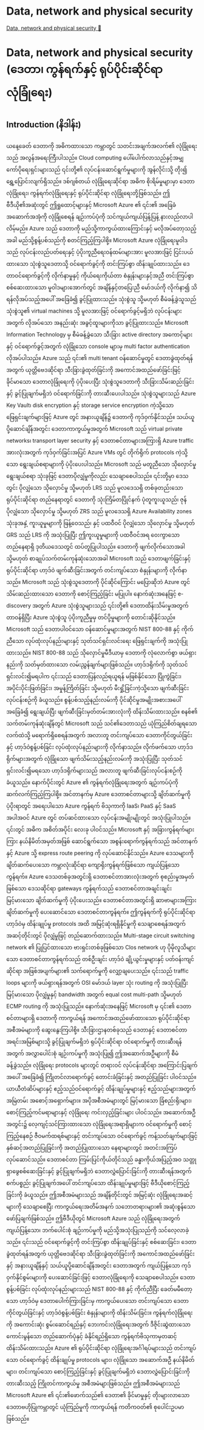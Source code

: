 # Data, network and physical security

[Data, network and physical security 🔗](https://www.coursera.org/learn/cybersecurity-management-and-compliance/lecture/2Z2UI/data-network-and-physical-security)

# Data, network and physical security (ဒေတာ၊ ကွန်ရက်နှင့် ရုပ်ပိုင်းဆိုင်ရာ လုံခြုံရေး)

## Introduction (နိဒါန်း)

ယနေ့ခေတ် ဒေတာကို အဓိကထားသော ကမ္ဘာတွင် သတင်းအချက်အလက်၏ လုံခြုံရေးသည် အလွန်အရေးကြီးပါသည်။ Cloud computing ပေါ်ပေါက်လာသည်နှင့်အမျှ ကော်ပိုရေးရှင်းများသည် ၎င်းတို့၏ လုပ်ငန်းဆောင်ရွက်မှုများကို အွန်လိုင်းသို့ တိုး၍ ရွှေ့ပြောင်းလျက်ရှိသည်။ ဒစ်ဂျစ်တယ် လုံခြုံရေးဆိုင်ရာ အဓိက စိုးရိမ်မှုများမှာ ဒေတာလုံခြုံရေး၊ ကွန်ရက်လုံခြုံရေးနှင့် ရုပ်ပိုင်းဆိုင်ရာ လုံခြုံရေးတို့ဖြစ်သည်။ ဤဗီဒီယို၏အဆုံးတွင် ဤရှုထောင့်များနှင့် Microsoft Azure ၏ ၎င်း၏ အခြေခံအဆောက်အအုံကို လုံခြုံစေရန် ချဉ်းကပ်ပုံကို သင်ကျယ်ကျယ်ပြန့်ပြန့် နားလည်လာပါလိမ့်မည်။ Azure သည် ဒေတာကို မည်သို့ကာကွယ်ထားကြောင်းနှင့် မလိုအပ်တော့သည့်အခါ မည်သို့စွန့်ပစ်သည်ကို စတင်ကြည့်ကြပါစို့။ Microsoft Azure လုံခြုံရေးမူဝါဒသည် လုပ်ငန်းလည်ပတ်ရေးနှင့် ပံ့ပိုးကူညီရေးဝန်ထမ်းများအား မူလအားဖြင့် ငြင်းပယ်ထားသော သုံးစွဲသူဒေတာသို့ ဝင်ရောက်ခွင့်ကို တင်းကြပ်စွာ ထိန်းချုပ်ထားသည်။ ဒေတာဝင်ရောက်ခွင့်ကို လိုက်နာမှုနှင့် ကိုယ်ရေးကိုယ်တာ စံနှုန်းများနှင့်အညီ တင်းကြပ်စွာ စစ်ဆေးထားသော မူဝါဒများအောက်တွင် အချိန်နှင့်တပြေးညီ မော်ဒယ်ကို လိုက်နာ၍ သိရန်လိုအပ်သည့်အပေါ် အခြေခံ၍ ခွင့်ပြုထားသည်။ သုံးစွဲသူ သို့မဟုတ် စီမံခန့်ခွဲသူသည် သုံးစွဲသူ၏ virtual machines သို့ မူလအားဖြင့် ဝင်ရောက်ခွင့်မရှိဘဲ လုပ်ငန်းများအတွက် လိုအပ်သော အနည်းဆုံး အခွင့်ထူးများကိုသာ ခွင့်ပြုထားသည်။ Microsoft Information Technology မှ စီမံခန့်ခွဲသော သီးခြား active directory အကောင့်များနှင့် ဝင်ရောက်ခွင့်အတွက် လုံခြုံသော console များမှ multi factor authentication လိုအပ်ပါသည်။ Azure သည် ၎င်း၏ multi tenant ဝန်ဆောင်မှုတွင် ဒေတာခွဲထုတ်ရန်အတွက် ယုတ္တိဗေဒဆိုင်ရာ သီးခြားခွဲထုတ်ခြင်းကို အကောင်အထည်ဖော်ခြင်းဖြင့် ခိုင်မာသော ဒေတာလုံခြုံရေးကို ပံ့ပိုးပေးပြီး သုံးစွဲသူဒေတာကို သီးခြားသိမ်းဆည်းခြင်းနှင့် ခွင့်ပြုချက်မရှိဘဲ ဝင်ရောက်ခြင်းကို တားဆီးပေးပါသည်။ သုံးစွဲသူများသည် Azure Key Vault၊ disk encryption နှင့် storage service encryption ကဲ့သို့သော ဖြေရှင်းချက်များဖြင့် Azure တွင် အနားယူချိန်၌ ဒေတာကို ကုဒ်ဝှက်နိုင်သည်။ သယ်ယူပို့ဆောင်ချိန်အတွင်း ဒေတာကာကွယ်မှုအတွက် Microsoft သည် virtual private networks၊ transport layer security နှင့် ဒေတာစင်တာများအကြားရှိ Azure traffic အားလုံးအတွက် ကုဒ်ဝှက်ခြင်းအပြင် Azure VMs တွင် တိုက်ရိုက် protocols ကဲ့သို့သော ရွေးချယ်စရာများကို ပံ့ပိုးပေးပါသည်။ Microsoft သည် မတူညီသော သိုလှောင်မှုရွေးချယ်စရာ သုံးခုဖြင့် ဒေတာပိုလျှံမှုကိုလည်း သေချာစေပါသည်။ ၎င်းတို့မှာ ဒေသတွင်း ပိုလျှံသော သိုလှောင်မှု သို့မဟုတ် LRS သည် မူလဒေသရှိ တစ်ခုတည်းသော ရုပ်ပိုင်းဆိုင်ရာ တည်နေရာတွင် ဒေတာကို သုံးကြိမ်တပြိုင်နက် ပုံတူကူးယူသည်၊ ဇုန် ပိုလျှံသော သိုလှောင်မှု သို့မဟုတ် ZRS သည် မူလဒေသရှိ Azure Availability zones သုံးခုအနှံ့ ကူးယူမှုများကို ဖြန့်ဝေသည်၊ နှင့် ပထဝီဝင် ပိုလျှံသော သိုလှောင်မှု သို့မဟုတ် GRS သည် LRS ကို အသုံးပြုပြီး ဤကူးယူမှုများကို ပထဝီဝင်အရ ဝေးကွာသော တည်နေရာရှိ ဒုတိယဒေသတွင် ထပ်တူပြုပါသည်။ ဒေတာကို ဖျက်လိုက်သောအခါ သို့မဟုတ် စာချုပ်သက်တမ်းကုန်ဆုံးသောအခါ Microsoft သည် ဒေတာဖျက်ခြင်းနှင့် ရုပ်ပိုင်းဆိုင်ရာ ဟာ့ဒ်ဝဲ ဖျက်ဆီးခြင်းအတွက် တင်းကျပ်သော စံနှုန်းများကို လိုက်နာသည်။ Microsoft သည် သုံးစွဲသူဒေတာကို ပိုင်ဆိုင်ကြောင်း မပြောဆိုဘဲ Azure တွင် သိမ်းဆည်းထားသော ဒေတာကို စောင့်ကြည့်ခြင်း မပြုပါ။ နောက်ဆုံးအနေဖြင့် e-discovery အတွက် Azure သုံးစွဲသူများသည် ၎င်းတို့၏ ဒေတာထိန်းသိမ်းမှုအတွက် တာဝန်ရှိပြီး Azure သုံးစွဲသူ ပံ့ပိုးကူညီမှုမှ တင်ပို့မှုများကို တောင်းဆိုနိုင်သည်။ Microsoft သည် ဒေတာပါဝင်သော ဝန်ဆောင်မှုများအတွက် NIST 800-88 နှင့် ကိုက်ညီသော လုပ်ထုံးလုပ်နည်းများနှင့် သုတ်သင်ရှင်းလင်းရေး ဖြေရှင်းချက်ကို အသုံးပြုထားသည်။ NIST 800-88 သည် သိုလှောင်မှုမီဒီယာမှ ဒေတာကို လုံလောက်စွာ ဖယ်ရှားနည်းကို သတ်မှတ်ထားသော လမ်းညွှန်ချက်များဖြစ်သည်။ ဟာ့ဒ်ဒရိုက်ကို သုတ်သင်ရှင်းလင်း၍မရပါက ၎င်းသည် ဒေတာပြန်လည်ရယူရန် မဖြစ်နိုင်သော ပြိုကွဲခြင်း၊ အပိုင်းပိုင်းဖြတ်ခြင်း၊ အမှုန့်ကြိတ်ခြင်း သို့မဟုတ် မီးရှို့ခြင်းကဲ့သို့သော ဖျက်ဆီးခြင်းလုပ်ငန်းစဉ်ကို ခံယူသည်။ စွန့်ပစ်သည့်နည်းလမ်းကို ပိုင်ဆိုင်မှုအမျိုးအစားအပေါ် အခြေခံ၍ ရွေးချယ်ပြီး ဖျက်ဆီးခြင်းမှတ်တမ်းအားလုံးကို ထိန်းသိမ်းထားသည်။ စနစ်၏ သက်တမ်းကုန်ဆုံးချိန်တွင် Microsoft သည် သင်၏ဒေတာသည် ယုံကြည်စိတ်ချရသော လက်ထဲသို့ မရောက်ရှိစေရန်အတွက် အလားတူ တင်းကျပ်သော ဒေတာကိုင်တွယ်ခြင်းနှင့် ဟာ့ဒ်ဝဲစွန့်ပစ်ခြင်း လုပ်ထုံးလုပ်နည်းများကို လိုက်နာသည်။ လိုက်ဖက်သော ဟာ့ဒ်ဒရိုက်များအတွက် လုံခြုံသော ဖျက်သိမ်းသည့်နည်းလမ်းကို အသုံးပြုပြီး သုတ်သင်ရှင်းလင်း၍မရသော ဟာ့ဒ်ဒရိုက်များသည် အလားတူ ဖျက်ဆီးခြင်းလုပ်ငန်းစဉ်ကို ခံယူသည်။ နောက်ပိုင်းတွင် Azure ၏ ကွန်ရက်လုံခြုံရေးအတွက် ချဉ်းကပ်ပုံကို ဆက်လက်ကြည့်ကြပါစို့။ အင်တာနက်မှ Azure ဒေတာစင်တာများသို့ ချိတ်ဆက်မှုကို ပံ့ပိုးရာတွင် အရေးပါသော Azure ကွန်ရက် ဗိသုကာကို IaaS၊ PaaS နှင့် SaaS အပါအဝင် Azure တွင် တပ်ဆင်ထားသော လုပ်ငန်းအမျိုးမျိုးတွင် အသုံးပြုပါသည်။ ၎င်းတွင် အဓိက အစိတ်အပိုင်း လေးခု ပါဝင်သည်။ Microsoft နှင့် အခြားကွန်ရက်များကြား နယ်နိမိတ်အမှတ်အဖြစ် ဆောင်ရွက်သော အစွန်းရောက်ကွန်ရက်သည် အင်တာနက်နှင့် Azure သို့ express route peering ကို လုပ်ဆောင်နိုင်သည်။ Azure ဒေသများကို ချိတ်ဆက်ပေးသော ကမ္ဘာလုံးဆိုင်ရာ ကျောရိုးကွန်ရက်ဖြစ်သော ကျယ်ပြန့်သော ကွန်ရက်။ Azure ဒေသတစ်ခုအတွင်းရှိ ဒေတာစင်တာအားလုံးအတွက် စုစည်းမှုအမှတ်ဖြစ်သော ဒေသဆိုင်ရာ gateways ကွန်ရက်သည် ဒေတာစင်တာအချင်းချင်း မြင့်မားသော ချိတ်ဆက်မှုကို ပံ့ပိုးပေးသည်။ ဒေတာစင်တာအတွင်းရှိ ဆာဗာများအကြား ချိတ်ဆက်မှုကို ပေးဆောင်သော ဒေတာစင်တာကွန်ရက်။ ဤကွန်ရက်ကို ရုပ်ပိုင်းဆိုင်ရာ ဟာ့ဒ်ဝဲမှ ထိန်းချုပ်မှု protocols အထိ အမြင့်ဆုံးရရှိနိုင်မှုကို သေချာစေရန်အတွက် အဆင့်တိုင်းတွင် ပိုလျှံမှုဖြင့် တည်ဆောက်ထားသည်။ Multi-stage circuit switching network ၏ ပြုပြင်ထားသော ဗားရှင်းတစ်ခုဖြစ်သော Clos network ဟု ပိုမိုလူသိများသော ဒေတာစင်တာကွန်ရက်သည် တစ်ဦးချင်း ဟာ့ဒ်ဝဲ ချို့ယွင်းမှုများနှင့် ပတ်ဝန်းကျင်ဆိုင်ရာ အဖြစ်အပျက်များ၏ သက်ရောက်မှုကို လျှော့ချပေးသည်။ ၎င်းသည် traffic loops များကို ဖယ်ရှားရန်အတွက် OSI မော်ဒယ် layer သုံး routing ကို အသုံးပြုပြီး မြင့်မားသော ပိုလျှံမှုနှင့် bandwidth အတွက် equal cost multi-path သို့မဟုတ် ECMP routing ကို အသုံးပြုသည်။ နောက်ဆုံးအနေဖြင့် Microsoft မှ ၎င်း၏ ဒေတာစင်တာများရှိ ဒေတာကို ကာကွယ်ရန် အကောင်အထည်ဖော်ထားသော ရုပ်ပိုင်းဆိုင်ရာ အစီအမံများကို ဆွေးနွေးကြပါစို့။ သီးခြားဌာနတစ်ခုသည် ဒေတာနှင့် ဒေတာစင်တာ အရင်းအမြစ်များသို့ ခွင့်ပြုချက်မရှိဘဲ ရုပ်ပိုင်းဆိုင်ရာ ဝင်ရောက်မှုကို တားဆီးရန်အတွက် အလွှာပေါင်းစုံ ချဉ်းကပ်မှုကို အသုံးပြု၍ ဤအဆောက်အဦများကို စီမံခန့်ခွဲသည်။ လုံခြုံရေး protocols များတွင် တရားဝင် လုပ်ငန်းဆိုင်ရာ အကြောင်းပြချက်အပေါ် အခြေခံ၍ ကြိုတင်လာရောက်ခွင့် တောင်းခံခြင်းနှင့် အတည်ပြုခြင်း ပါဝင်သည်။ ယာယီတံဆိပ်များနှင့် ဧည့်သည်ဝင်ရောက်ခွင့် ထိန်းချုပ်မှုများနှင့် ဧည့်သည်များအတွက် အမြဲတမ်း အစောင့်အရှောက်များ။ အပိုအစီအမံများတွင် မြင့်မားသော ခြံစည်းရိုးများ၊ စောင့်ကြည့်ကင်မရာများနှင့် လုံခြုံရေး ကင်းလှည့်ခြင်းများ ပါဝင်သည်။ အဆောက်အဦအတွင်း၌ လေ့ကျင့်သင်ကြားထားသော လုံခြုံရေးအရာရှိများက ဝင်ရောက်မှုကို စောင့်ကြည့်နေစဉ် ဇီဝမက်ထရစ်များနှင့် တင်းကျပ်သော ဝင်ရောက်ခွင့် ကန့်သတ်ချက်များဖြင့် နှစ်ဆင့်အတည်ပြုခြင်းကို အတည်ပြုထားသော နေရာများတွင် အတင်းအကြပ် လုပ်ဆောင်သည်။ ဒေတာစင်တာ ကြမ်းပြင်ကိုယ်တိုင်သည် ခန္ဓာကိုယ်အပြည့်အဝ သတ္တုရှာဖွေစစ်ဆေးခြင်းနှင့် ခွင့်ပြုချက်မရှိဘဲ ဒေတာလွှဲပြောင်းခြင်းကို တားဆီးရန်အတွက် စက်ပစ္စည်း ခွင့်ပြုချက်အပေါ် တင်းကျပ်သော ထိန်းချုပ်မှုများဖြင့် ဗီဒီယိုစောင့်ကြည့်ခြင်းကို ခံယူသည်။ ဤအစီအမံများသည် အချိန်တိုင်းတွင် အမြင့်ဆုံး လုံခြုံရေးအဆင့်များကို သေချာစေပြီး ကာကွယ်ရေးအတိမ်အနက် သဘောတရားများ၏ အဆုံးစွန်သော ဖော်ပြချက်ဖြစ်သည်။ ဤဗီဒီယိုတွင် Microsoft Azure သည် လုံခြုံရေးအတွက် ကျယ်ပြန့်သော၊ ဘက်ပေါင်းစုံ ချဉ်းကပ်မှုကို မည်သို့အသုံးပြုသည်ကို သင်လေ့လာခဲ့သည်။ ၎င်းသည် ဝင်ရောက်ခွင့်ကို တင်းကြပ်စွာ ထိန်းချုပ်ခြင်းနှင့် စစ်ဆေးခြင်း၊ ဒေတာခွဲထုတ်ရန်အတွက် ယုတ္တိဗေဒဆိုင်ရာ သီးခြားခွဲထုတ်ခြင်းကို အကောင်အထည်ဖော်ခြင်းနှင့် အနားယူချိန်နှင့် သယ်ယူပို့ဆောင်ချိန်အတွင်း ဒေတာအတွက် ကျယ်ပြန့်သော ကုဒ်ဝှက်နိုင်စွမ်းများကို ပေးဆောင်ခြင်းဖြင့် ဒေတာလုံခြုံရေးကို သေချာစေပါသည်။ ဒေတာစွန့်ပစ်ခြင်း လုပ်ထုံးလုပ်နည်းများသည် NIST 800-88 နှင့် ကိုက်ညီပြီး ခေတ်မမီတော့သော ဟာ့ဒ်ဝဲမှ ဒေတာပေါက်ကြားခြင်းမှ ကာကွယ်ပေးသော တင်းကျပ်သော ဒေတာကိုင်တွယ်ခြင်းနှင့် ဟာ့ဒ်ဝဲစွန့်ပစ်ခြင်း စံနှုန်းများကို ထိန်းသိမ်းခြင်း။ ကွန်ရက်လုံခြုံရေးကို အကောင်းဆုံး စွမ်းဆောင်ရည်နှင့် ဘေးကင်းလုံခြုံရေးအတွက် ဒီဇိုင်းဆွဲထားသော ကောင်းမွန်သော တည်ဆောက်ပုံနှင့် ခံနိုင်ရည်ရှိသော ကွန်ရက်ဗိသုကာမှတဆင့် ထိန်းသိမ်းထားသည်။ Azure ၏ ရုပ်ပိုင်းဆိုင်ရာ လုံခြုံရေးအင်္ဂါရပ်များသည် တင်းကျပ်သော ဝင်ရောက်ခွင့် ထိန်းချုပ်မှု protocols များ၊ လုံခြုံသော အဆောက်အဦ နယ်နိမိတ်များ၊ တင်းကျပ်သော စောင့်ကြည့်ခြင်းနှင့် ခွင့်ပြုချက်မရှိဘဲ ဒေတာလွှဲပြောင်းခြင်းကို တားဆီးသည့် ကြိုတင်ကာကွယ်မှု အစီအမံများဖြစ်သည်။ ဤအစီအမံများသည် Microsoft Azure ၏ ၎င်း၏ဖောက်သည်၏ ဒေတာ၏ ခိုင်မာမှုနှင့် တိုးများလာသော ဒေတာဗဟိုပြုကမ္ဘာတွင် ယုံကြည်မှုကို ကာကွယ်ရန် ကတိကဝတ်၏ စုပေါင်းဥပမာဖြစ်သည်။
